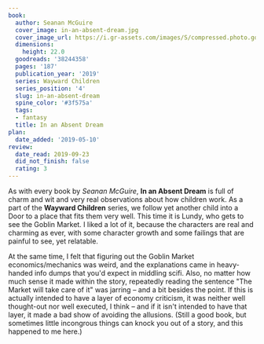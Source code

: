 ```yaml
---
book:
  author: Seanan McGuire
  cover_image: in-an-absent-dream.jpg
  cover_image_url: https://i.gr-assets.com/images/S/compressed.photo.goodreads.com/books/1525436165l/38244358._SX98_.jpg
  dimensions:
    height: 22.0
  goodreads: '38244358'
  pages: '187'
  publication_year: '2019'
  series: Wayward Children
  series_position: '4'
  slug: in-an-absent-dream
  spine_color: '#3f575a'
  tags:
  - fantasy
  title: In an Absent Dream
plan:
  date_added: '2019-05-10'
review:
  date_read: 2019-09-23
  did_not_finish: false
  rating: 3
---
```


As with every book by *Seanan McGuire*, **In an Absent Dream** is full of charm and wit and very real observations about how children work. As a part of the **Wayward Children** series, we follow yet another child into a Door to a place that fits them very well. This time it is Lundy, who gets to see the Goblin Market. I liked a lot of it, because the characters are real and charming as ever, with some character growth and some failings that are painful to see, yet relatable.

At the same time, I felt that figuring out the Goblin Market economics/mechanics was weird, and the explanations came in heavy-handed info dumps that you'd expect in middling scifi. Also, no matter how much sense it made within the story, repeatedly reading the sentence "The Market will take care of it" was jarring – and a bit besides the point. If this is actually intended to have a layer of economy criticism, it was neither well thought-out nor well executed, I think – and if it isn't intended to have that layer, it made a bad show of avoiding the allusions. (Still a good book, but sometimes little incongrous things can knock you out of a story, and this happened to me here.)
